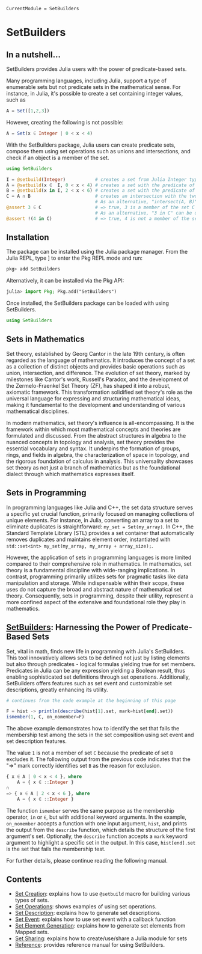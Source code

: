 ```@meta
CurrentModule = SetBuilders
```

# SetBuilders

## In a nutshell...

SetBuilders provides Julia users with the power of predicate-based sets.

Many programming languages, including Julia, support a type of enumerable
sets but not predicate sets in the mathematical sense. For instance,
in Julia, it's possible to create a set containing integer values, such as

```julia
A = Set([1,2,3])
```
However, creating the following is not possible:

```julia
A = Set(x ∈ Integer | 0 < x < 4)
```

With the SetBuilders package, Julia users can create predicate sets, compose
them using set operations such as unions and intersections, and check if an
object is a member of the set.

```julia
using SetBuilders

I = @setbuild(Integer)           # creates a set from Julia Integer type
A = @setbuild(x ∈  I, 0 < x < 4) # creates a set with the predicate of "0 < x < 4"
B = @setbuild(x in I, 2 < x < 6) # creates a set with the predicate of "2 < x < 6"
C = A ∩ B                        # creates an intersection with the two sets
                                 # As an alternative, "intersect(A, B)" can be used
@assert 3 ∈ C                    # => true, 3 is a member of the set C
                                 # As an alternative, "3 in C" can be used
@assert !(4 in C)                # => true, 4 is not a member of the set C
```

## Installation

The package can be installed using the Julia package manager. From the Julia
REPL, type ] to enter the Pkg REPL mode and run:

```julia
pkg> add SetBuilders
```
Alternatively, it can be installed via the Pkg API:

```julia
julia> import Pkg; Pkg.add("SetBuilders")
```

Once installed, the SetBuilders package can be loaded with using SetBuilders.

```julia
using SetBuilders
```

## Sets in Mathematics

Set theory, established by Georg Cantor in the late 19th century, is often
regarded as the language of mathematics. It introduces the concept of a set
as a collection of distinct objects and provides basic operations such as
union, intersection, and difference. The evolution of set theory, marked by
milestones like Cantor's work, Russell's Paradox, and the development of the
Zermelo-Fraenkel Set Theory (ZF), has shaped it into a robust, axiomatic
framework. This transformation solidified set theory's role as the universal
language for expressing and structuring mathematical ideas, making it
fundamental to the development and understanding of various mathematical
disciplines.

In modern mathematics, set theory's influence is all-encompassing. It is the
framework within which most mathematical concepts and theories are formulated
and discussed. From the abstract structures in algebra to the nuanced concepts
in topology and analysis, set theory provides the essential vocabulary and
syntax. It underpins the formation of groups, rings, and fields in algebra,
the characterization of space in topology, and the rigorous foundation of
calculus in analysis. This universality showcases set theory as not just
a branch of mathematics but as the foundational dialect through which
mathematics expresses itself.

## Sets in Programming

In programming languages like Julia and C++, the set data structure serves
a specific yet crucial function, primarily focused on managing collections
of unique elements. For instance, in Julia, converting an array to a set to
eliminate duplicates is straightforward: `my_set = Set(my_array)`. In C++,
the Standard Template Library (STL) provides a set container that
automatically removes duplicates and maintains element order, instantiated
with `std::set<int> my_set(my_array, my_array + array_size);`.

However, the application of sets in programming languages is more limited
compared to their comprehensive role in mathematics. In mathematics, set
theory is a fundamental discipline with wide-ranging implications. In
contrast, programming primarily utilizes sets for pragmatic tasks like data
manipulation and storage. While indispensable within their scope, these uses
do not capture the broad and abstract nature of mathematical set theory.
Consequently, sets in programming, despite their utility, represent a more
confined aspect of the extensive and foundational role they play in
mathematics.

## [SetBuilders](https://github.com/grnydawn/SetBuilders.jl): Harnessing the Power of Predicate-Based Sets

Set, vital in math, finds new life in programming with Julia's SetBuilders.
This tool innovatively allows sets to be defined not just by listing
elements but also through predicates - logical formulas yielding true for
set members. Predicates in Julia can be any expression yielding a Boolean
result, thus enabling sophisticated set definitions through set operations.
Additionally, SetBuilders offers features such as set event and
customizable set descriptions, greatly enhancing its utility.

```julia
# continues from the code example at the beginning of this page

F = hist -> println(describe(hist[1].set, mark=hist[end].set))
ismember(1, C, on_nomember=F)
```

The above example demonstrates how to identify the set that fails the
membership test among the sets in the set composition using set event and
set description features.

The value `1` is not a member of set `C` because the predicate of set `B`
excludes it. The following output from the previous code indicates that
the "=>" mark correctly identifies set `B` as the reason for exclusion.

```julia
{ x ∈ A | 0 < x < 4 }, where
    A = { x ∈ ::Integer }
∩
=> { x ∈ A | 2 < x < 6 }, where
    A = { x ∈ ::Integer }
```

The function `ismember` serves the same purpose as the membership operator,
`in` or `∈`, but with additional keyword arguments. In the example,
`on_nomember` accepts a function with one input argument, `hist`, and prints
the output from the `describe` function, which details the structure of the
first argument's set. Optionally, the `describe` function accepts a `mark`
keyword argument to highlight a specific set in the output. In this case,
`hist[end].set` is the set that fails the membership test.

For further details, please continue reading the following manual.

## Contents

* [Set Creation](@ref): explains how to use `@setbuild` macro for building various types of sets.
* [Set Operations](@ref): shows examples of using set operations.
* [Set Description](@ref): explains how to generate set descriptions.
* [Set Event](@ref): explains how to use set event with a callback function
* [Set Element Generation](@ref): explains how to generate set elements from Mapped sets.
* [Set Sharing](@ref): explains how to create/use/share a Julia module for sets
* [Reference](@ref): provides reference manual for using SetBuilders.
